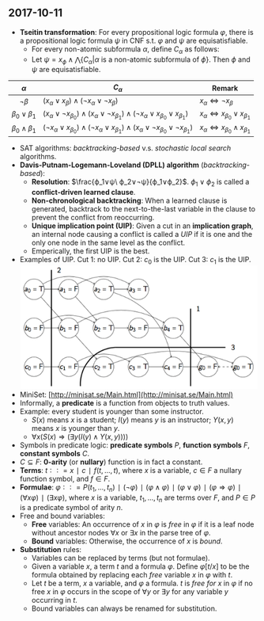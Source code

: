 ## 2017-10-11

- __Tseitin transformation__: For every propositional logic formula $φ$, there is a propositional logic formula $ψ$ in CNF s.t. $φ$ and $ψ$ are equisatisfiable.
    - For every non-atomic subformula $α$, define $C_α$ as follows:
    - Let $\psi= x_\phi  ∧ \bigwedge \{C_\alpha | \alpha$ is a non-atomic subformula of $\phi\}$. Then $\phi$ and $\psi$ are equisatisfiable.

|$α$|$C_α$|Remark|
|:-:|-----|------|
|$¬β$|$(x_α∨x_β)∧(¬x_α∨¬x_β)$|$x_α⇔¬x_β$|
|$β_0∨β_1$|$(x_α∨¬x_{β_0})∧(x_α∨¬x_{β_1})∧(¬x_α∨x_{β_0}∨x_{β_1})$|$x_α⇔x_{β_0}∨x_{β_1}$|
|$β_0∧β_1$|$(¬x_α∨x_{β_0})∧(¬x_α∨x_{β_1})∧(x_α∨¬x_{β_0}∨¬x_{β_1})$|$x_α⇔x_{β_0}∧x_{β_1}$|

- SAT algorithms: _backtracking-based_ v.s. _stochastic local search_ algorithms.
- __Davis-Putnam-Logemann-Loveland (DPLL) algorithm__ (_backtracking-based_):
    - __Resolution__: $\frac{ϕ_1∨ψ\ ϕ_2∨¬ψ}{ϕ_1∨ϕ_2}$. $ϕ_1∨ϕ_2$ is called a __conflict-driven learned clause__.
    - __Non-chronological backtracking__: When a learned clause is generated, backtrack to the next-to-the-last variable in the clause to prevent the conflict from reoccurring.
    - __Unique implication point (UIP)__: Given a cut in an __implication graph__, an internal node causing a conflict is called a _UIP_ if it is one and the only one node in the same level as the conflict.
    - Emperically, the first UIP is the best.
- Examples of UIP. Cut 1: no UIP. Cut 2: $c_0$ is the UIP. Cut 3: $c_1$ is the UIP.
![](https://github.com/b00401062/b00401062.github.io/raw/master/Computer/Introduction%20to%20Computational%20Logic/2017-10-11.png)
- MiniSet: [http://minisat.se/Main.html](http://minisat.se/Main.html)
- Informally, a __predicate__ is a function from objects to truth values.
- Example: every student is younger than some instructor.
    - $S(x)$ means $x$ is a student; $I(y)$ means $y$ is an instructor; $Y(x,y)$ means $x$ is younger than $y$.
    - $∀x(S(x)  ⇒ (∃y(I(y)∧Y(x,y))))$
- Symbols in predicate logic: __predicate symbols__ $P$, __function symbols__ $F$, __constant symbols__ $C$.
- $C\subseteq F$: __0-arity__ (or __nullary__) function is in fact a constant.
- __Terms__: $t ∶∶= x∣c∣f(t,...,t)$, where $x$ is a variable, $c ∈ F$ a nullary function symbol, and $f ∈ F$.
- __Formulae__: $φ ∶∶= P(t_1,...,t_n) ∣ (¬φ) ∣ (φ∧φ) ∣ (φ∨φ) ∣ (φ ⇒ φ) ∣ (∀xφ) ∣ (∃xφ)$, where $x$ is a variable, $t_1,...,t_n$ are terms over $F$, and $P ∈ P$ is a predicate symbol of arity $n$.
- Free and bound variables:
    - __Free__ variables: An occurrence of $x$ in $φ$ is _free_ in $φ$ if it is a leaf node without ancestor nodes $∀x$ or $∃x$ in the parse tree of $φ$.
    - __Bound__ variables: Otherwise, the occurrence of $x$ is _bound_.
- __Substitution__ rules:
    - Variables can be replaced by terms (but not formulae).
    - Given a variable $x$, a term $t$ and a formula $φ$. Define $φ[t/x]$ to be the formula obtained by replacing each _free_ variable $x$ in $φ$ with $t$.
    - Let $t$ be a term, $x$ a variable, and $φ$ a formula. $t$ is _free for_ $x$ in $φ$ if no free $x$ in $φ$ occurs in the scope of $∀y$ or $∃y$ for any variable $y$ occurring in $t$.
    - Bound variables can always be renamed for substitution.
